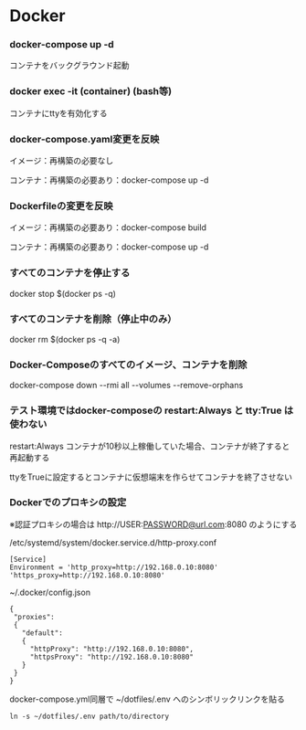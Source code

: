 # Docker 

### docker-compose up -d 
コンテナをバックグラウンド起動
### docker exec -it (container) (bash等)
コンテナにttyを有効化する

### docker-compose.yaml変更を反映
イメージ：再構築の必要なし

コンテナ：再構築の必要あり：docker-compose up -d

### Dockerfileの変更を反映
イメージ：再構築の必要あり：docker-compose build

コンテナ：再構築の必要あり：docker-compose up -d

### すべてのコンテナを停止する
docker stop $(docker ps -q)

### すべてのコンテナを削除（停止中のみ）
docker rm $(docker ps -q -a)

### Docker-Composeのすべてのイメージ、コンテナを削除
docker-compose down --rmi all --volumes --remove-orphans

### テスト環境ではdocker-composeの restart:Always と tty:True は使わない
restart:Always コンテナが10秒以上稼働していた場合、コンテナが終了すると再起動する　

ttyをTrueに設定するとコンテナに仮想端末を作らせてコンテナを終了させない

### Dockerでのプロキシの設定
※認証プロキシの場合は http://USER:PASSWORD@url.com:8080 のようにする

/etc/systemd/system/docker.service.d/http-proxy.conf
```
[Service]
Environment = 'http_proxy=http://192.168.0.10:8080' 'https_proxy=http://192.168.0.10:8080'
```
~/.docker/config.json
```
{
 "proxies":
 {
   "default":
   {
     "httpProxy": "http://192.168.0.10:8080",
     "httpsProxy": "http://192.168.0.10:8080"
   }
 }
}
```

docker-compose.yml同層で ~/dotfiles/.env へのシンボリックリンクを貼る
```
ln -s ~/dotfiles/.env path/to/directory
```

